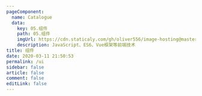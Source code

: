 ```yaml
---
pageComponent: 
  name: Catalogue
  data: 
    key: 05.组件
    path: 05.组件
    imgUrl: https://cdn.staticaly.com/gh/oliver556/image-hosting@master/table-of-contents/specification.61te6v7nuzs0.webp
    description: JavaScript、ES6、Vue框架等前端技术
title: 组件
date: 2020-03-11 21:50:53
permalink: /ui
sidebar: false
article: false
comment: false
editLink: false
---
```

